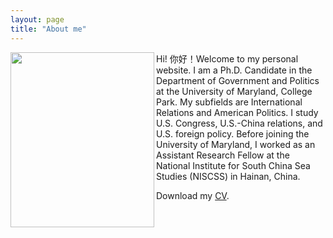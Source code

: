 ```yaml
---
layout: page
title: "About me"
---
```


<img align="left" width="230" height="280" src="photo.jpn">

Hi! 你好！Welcome to my personal website. I am a Ph.D. Candidate in the Department of Government and Politics at the University of Maryland, College Park. My subfields are International Relations and American Politics. I study U.S. Congress, U.S.-China relations, and U.S. foreign policy. Before joining the University of Maryland, I worked as an Assistant Research Fellow at the National Institute for South China Sea Studies (NISCSS) in Hainan, China.

Download my [CV](https://guanw921.github.io/guanwang.pdf).


